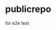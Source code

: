 # publicrepo
for e2e test












































































































































































































































































































































































































































































































































































































































































































































































































































































































































































































































































































































































































































